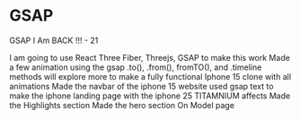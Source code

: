 # GSAP
GSAP
I Am BACK !!! - 21

I am going to use React Three Fiber, Threejs, GSAP to make this work 
Made a few animation using the gsap .to(), .from(), fromTO(), and .timeline methods will explore more to make a fully functional Iphone 15 clone with all animations
Made the navbar of the iphone 15 website 
used gsap text to make the iphone landing page 
with the iphone 25 TITAMNIUM affects 
Made the Highlights section
Made the hero section 
On Model page



